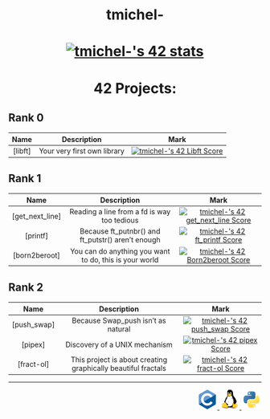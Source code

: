 <h1 align="center"><strong>tmichel-</strong></h1>

<h1 align="center"><a href="https://profile.intra.42.fr/users/tmichel-"><img src="https://badge42.vercel.app/api/v2/clceyzt4k00060fl71vwvfajz/stats?cursusId=21&coalitionId=46" alt="tmichel-'s 42 stats" /></a>

<h1 align="center">42 Projects:</h1>

 ## Rank 0
  
  |			Name				| Description	| Mark |
|:---------------:|:-----------:|:----:|
[libft] | Your very first own library | [![tmichel-'s 42 Libft Score](https://badge42.vercel.app/api/v2/clceyzt4k00060fl71vwvfajz/project/2868857)](https://github.com/TMdoubleGit/libft) |
  ## Rank 1
|			Name				| Description	| Mark |
|:---------------:|:-----------:|:----:|
  [get_next_line] | Reading a line from a fd is way too tedious | [![tmichel-'s 42 get_next_line Score](https://badge42.vercel.app/api/v2/clceyzt4k00060fl71vwvfajz/project/2892883)](https://github.com/TMdoubleGit/get_next_line) |
  [printf] | Because ft_putnbr() and ft_putstr() aren’t enough | [![tmichel-'s 42 ft_printf Score](https://badge42.vercel.app/api/v2/clceyzt4k00060fl71vwvfajz/project/2892897)](https://github.com/JaeSeoKim/badge42) |
  [born2beroot] | You can do anything you want to do, this is your world | [![tmichel-'s 42 Born2beroot Score](https://badge42.vercel.app/api/v2/clceyzt4k00060fl71vwvfajz/project/2892898)](https://github.com/JaeSeoKim/badge42) |
  ## Rank 2
|			Name				| Description	| Mark |
|:---------------:|:-----------:|:----:|
 [push_swap] | Because Swap_push isn’t as natural | [![tmichel-'s 42 push_swap Score](https://badge42.vercel.app/api/v2/clceyzt4k00060fl71vwvfajz/project/2916942)](https://github.com/JaeSeoKim/badge42) |
 [pipex] | Discovery of a UNIX mechanism | [![tmichel-'s 42 pipex Score](https://badge42.vercel.app/api/v2/clceyzt4k00060fl71vwvfajz/project/2925839)](https://github.com/JaeSeoKim/badge42) |
 [fract-ol] | This project is about creating graphically beautiful fractals | [![tmichel-'s 42 fract-ol Score](https://badge42.vercel.app/api/v2/clceyzt4k00060fl71vwvfajz/project/2941602)](https://github.com/JaeSeoKim/badge42) |
 <hr>
 
<p align="right"> <a href="https://www.cprogramming.com/" target="_blank" rel="noreferrer"> <img src="https://raw.githubusercontent.com/devicons/devicon/master/icons/c/c-original.svg" alt="c" width="40" height="40"/> </a> <a href="https://www.linux.org/" target="_blank" rel="noreferrer"> <img src="https://raw.githubusercontent.com/devicons/devicon/master/icons/linux/linux-original.svg" alt="linux" width="40" height="40"/> </a> <a href="https://www.python.org" target="_blank" rel="noreferrer"> <img src="https://raw.githubusercontent.com/devicons/devicon/master/icons/python/python-original.svg" alt="python" width="40" height="40"/> </a> </p>
